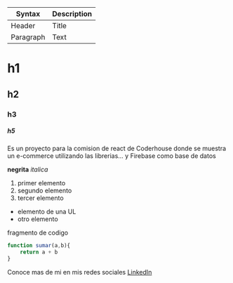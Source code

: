 | Syntax | Description |
| ----------- | ----------- |
| Header | Title |
| Paragraph | Text |

# h1
## h2
### h3
##### h5

Es un proyecto para la comision de react de Coderhouse donde se muestra un e-commerce utilizando las librerias... y Firebase como base de datos

**negrita**
_italica_

1. primer elemento
1. segundo elemento
1. tercer elemento

* elemento de una UL
* otro elemento


fragmento de codigo
``` javascript
function sumar(a,b){
    return a + b
}
```

Conoce mas de mi en mis redes sociales
[LinkedIn](https://www.linkedin.com/in/omar-jesus-manias/)
